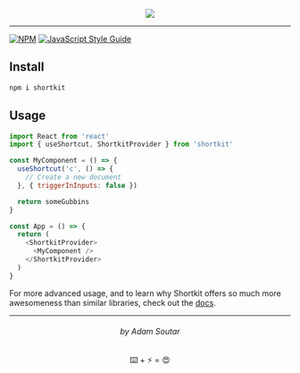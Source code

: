 <p align="center">
  <img src="http://store.mastermine.app/unrelated/shortkit-logo.svg" />
</p>

---

[![NPM](https://img.shields.io/npm/v/shortkit.svg)](https://www.npmjs.com/package/shortkit) [![JavaScript Style Guide](https://img.shields.io/badge/code_style-standard-brightgreen.svg)](https://standardjs.com)

## Install

```bash
npm i shortkit
```

## Usage

```js
import React from 'react'
import { useShortcut, ShortkitProvider } from 'shortkit'

const MyComponent = () => {
  useShortcut('c', () => {
    // Create a new document
  }, { triggerInInputs: false })

  return someGubbins
}

const App = () => {
  return (
    <ShortkitProvider>
      <MyComponent />
    </ShortkitProvider>
  )
}
```

For more advanced usage, and to learn why Shortkit offers so much more
awesomeness than similar libraries, check out the [docs](./assets/api-reference.md).

---

<h6 align="center">
by Adam Soutar
</h6>

<p align="center">
  ⌨️ + ⚡️ = 😍
</p>
